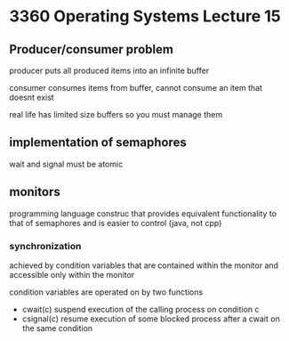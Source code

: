 # 3360 Operating Systems Lecture 15

## Producer/consumer problem

producer puts all produced items into an infinite buffer

consumer consumes items from buffer, cannot consume an item that doesnt exist

real life has limited size buffers so you must manage them

## implementation of semaphores

wait and signal must be atomic

## monitors

programming language construc that provides equivalent functionality to that of semaphores and is easier to control (java, not cpp)

### synchronization

achieved by condition variables that are contained within the monitor and accessible only within the monitor

condition variables are operated on by two functions

- cwait(c) suspend execution of the calling process on condition c
- csignal(c) resume execution of some blocked process after a cwait on the same condition

